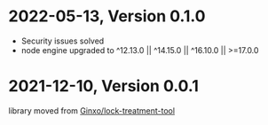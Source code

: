 # 2022-05-13, Version 0.1.0

- Security issues solved
- node engine upgraded to ^12.13.0 || ^14.15.0 || ^16.10.0 || >=17.0.0

# 2021-12-10, Version 0.0.1

library moved from [Ginxo/lock-treatment-tool](https://github.com/Ginxo/lock-treatment-tool)
